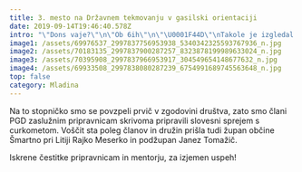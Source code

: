 ```yaml
---
title: 3. mesto na Državnem tekmovanju v gasilski orientaciji
date: 2019-09-14T19:46:40.578Z
intro: "\"Dons vaje?\"\n\"Ob 6ih\"\n\"\U0001F44D\"\nTakole je izgledal naš skupni klepet vsak drugi dan zadnjih dveh mesecev. Redne vaje, ogromna želja in najboljša ekipa so nas pripeljali do tretjega mesta na državnem tekmovanju v gasilski orientaciji."
image1: /assets/69976537_2997837756953938_5340342325593767936_n.jpg
image2: /assets/70183135_2997837900287257_8323878199989633024_n.jpg
image3: /assets/70395908_2997837966953917_304549654148677632_n.jpg
image4: /assets/69933508_2997838080287239_6754991689745563648_n.jpg
top: false
category: Mladina
---
```


Na to stopničko smo se povzpeli prvič v zgodovini društva, zato smo člani PGD zaslužnim pripravnicam skrivoma pripravili slovesni sprejem s curkometom. Voščit sta poleg članov in družin prišla tudi župan občine Šmartno pri Litiji Rajko Meserko in podžupan Janez Tomažič.

Iskrene čestitke pripravnicam in mentorju, za izjemen uspeh!
